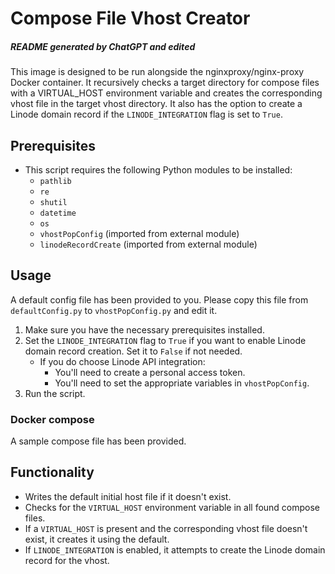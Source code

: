 # Compose File Vhost Creator
##### README generated by ChatGPT and edited

This image is designed to be run alongside the nginxproxy/nginx-proxy Docker container. It recursively checks a target directory for compose files with a VIRTUAL_HOST environment variable and creates the corresponding vhost file in the target vhost directory. It also has the option to create a Linode domain record if the `LINODE_INTEGRATION` flag is set to `True`.

## Prerequisites

- This script requires the following Python modules to be installed:
  - `pathlib`
  - `re`
  - `shutil`
  - `datetime`
  - `os`
  - `vhostPopConfig` (imported from external module)
  - `linodeRecordCreate` (imported from external module)

## Usage

A default config file has been provided to you. Please copy this file from `defaultConfig.py` to `vhostPopConfig.py` and edit it.

1. Make sure you have the necessary prerequisites installed.
2. Set the `LINODE_INTEGRATION` flag to `True` if you want to enable Linode domain record creation. Set it to `False` if not needed.
    - If you do choose Linode API integration:
      - You'll need to create a personal access token.
      - You'll need to set the appropriate variables in `vhostPopConfig`.
3. Run the script.

### Docker compose
A sample compose file has been provided. 

## Functionality
- Writes the default initial host file if it doesn't exist.
- Checks for the `VIRTUAL_HOST` environment variable in all found compose files.
- If a `VIRTUAL_HOST` is present and the corresponding vhost file doesn't exist, it creates it using the default.
- If `LINODE_INTEGRATION` is enabled, it attempts to create the Linode domain record for the vhost.
